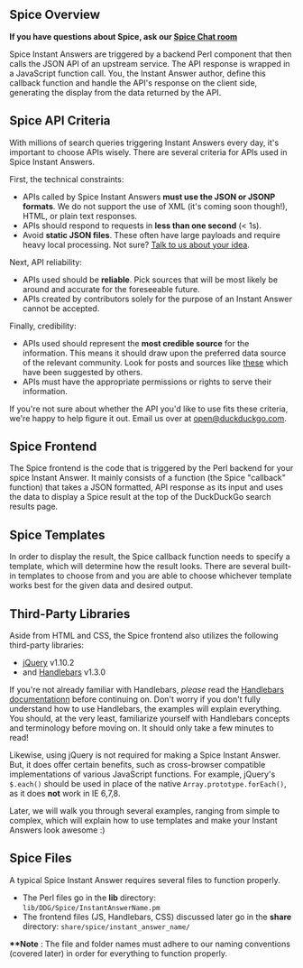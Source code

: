 ## Spice Overview  

**If you have questions about Spice, ask our [Spice Chat room](https://gitter.im/duckduckgo/zeroclickinfo-spice)**    

Spice Instant Answers are triggered by a backend Perl component that then calls the JSON API of an upstream service. The API response is wrapped in a JavaScript function call. You, the Instant Answer author, define this callback function and handle the API's response on the client side, generating the display from the data returned by the API.

## Spice API Criteria

With millions of search queries triggering Instant Answers every day, it's important to choose APIs wisely. There are several criteria for APIs used in Spice Instant Answers.

First, the technical constraints:

- APIs called by Spice Instant Answers **must use the JSON or JSONP formats**. We do not support the use of XML (it's coming soon though!), HTML, or plain text responses.
- APIs should respond to requests in **less than one second** (< 1s).
- Avoid **static JSON files**. These often have large payloads and require heavy local processing. Not sure? [Talk to us about your idea](mailto:open@duckduckgo.com).

Next, API reliability:

- APIs used should be **reliable**. Pick sources that will be most likely be around and accurate for the foreseeable future.
- APIs created by contributors solely for the purpose of an Instant Answer cannot be accepted.

Finally, credibility:

- APIs used should represent the **most credible source** for the information. This means it should draw upon the preferred data source of the relevant community. Look for posts and sources like [these](https://duck.co/forum/thread/37/great-resources-for-instant-answer-ideas) which have been suggested by others. 
- APIs must have the appropriate permissions or rights to serve their information.

If you're not sure about whether the API you'd like to use fits these criteria, we're happy to help figure it out. Email us over at [open@duckduckgo.com](mailto:open@duckduckgo.com).

## Spice Frontend

The Spice frontend is the code that is triggered by the Perl backend for your spice Instant Answer. It mainly consists of a function (the Spice "callback" function) that takes a JSON formatted, API response as its input and uses the data to display a Spice result at the top of the DuckDuckGo search results page.

## Spice Templates

In order to display the result, the Spice callback function needs to specify a template, which will determine how the result looks. There are several built-in templates to choose from and you are able to choose whichever template works best for the given data and desired output.

## Third-Party Libraries

Aside from HTML and CSS, the Spice frontend also utilizes the following third-party libraries:

- [jQuery](https://jquery.org) v1.10.2
- and [Handlebars](http://handlebarsjs.com) v1.3.0

If you're not already familiar with Handlebars, *please* read the [Handlebars documentationn](http://handlebarsjs.com) before continuing on. Don't worry if you don't fully understand how to use Handlebars, the examples will explain everything. You should, at the very least, familiarize yourself with Handlebars concepts and terminology before moving on. It should only take a few minutes to read!

<!-- /summary -->

Likewise, using jQuery is not required for making a Spice Instant Answer. But, it does offer certain benefits, such as cross-browser compatible implementations of various JavaScript functions. For example, jQuery's `$.each()` should be used in place of the native `Array.prototype.forEach()`, as it does **not** work in IE 6,7,8.

Later, we will walk you through several examples, ranging from simple to complex, which will explain how to use templates and make your Instant Answers look awesome :)

## Spice Files

A typical Spice Instant Answer requires several files to function properly.
- The Perl files go in the **lib** directory: `lib/DDG/Spice/InstantAnswerName.pm`
- The frontend files (JS, Handlebars, CSS) discussed later go in the **share** directory: `share/spice/instant_answer_name/`

**\*\*Note** : The file and folder names must adhere to our naming conventions (covered later) in order for everything to function properly.
